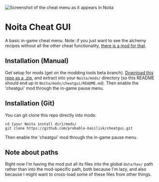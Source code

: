 ![Screenshot of the cheat menu as it appears in Noita](/screenshot.jpg?raw=true)

# Noita Cheat GUI
A basic in-game cheat menu. Note: if you just want to see the alchemy recipes without all the other cheat functionality, [there is a mod for that](https://github.com/probable-basilisk/alchemyrecipes).

## Installation (Manual)
Get setup for mods (get on the modding tools beta branch). [Download
this repo as a .zip](https://github.com/probable-basilisk/cheatgui/archive/master.zip), and extract into your `Noita/mods/` directory (so this README
should end up in `Noita/mods/cheatgui/README.md`). Then enable
the 'cheatgui' mod through the in-game pause menu.

## Installation (Git)
You can git clone this repo directly into mods:
```
cd {your Noita install dir}/mods/
git clone https://github.com/probable-basilisk/cheatgui.git
```
Then enable the 'cheatgui' mod through the in-game pause menu.

## Note about paths
Right now I'm having the mod put all its files into the global `data/hax/`
path rather than into the mod-specific path, both because I'm lazy, and
also because I might want to cross-load some of these files from other things.
